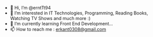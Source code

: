 - 👋 Hi, I’m @erntTt94
- 👀 I’m interested in IT Technologies, Programming, Reading Books, Watching TV Shows and much more :)
- 🌱 I’m currently learning Front End Development...
- 📫 How to reach me : erkant0308@gmail.com


<!---
erntTt94/erntTt94 is a ✨ special ✨ repository because its `README.md` (this file) appears on your GitHub profile.
You can click the Preview link to take a look at your changes.
--->
